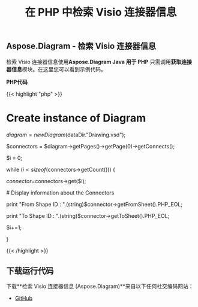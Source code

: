 ﻿---
title: 在 PHP 中检索 Visio 连接器信息
type: docs
weight: 50
url: /zh/java/retrieve-visio-connectors-information-in-php/
---
## **Aspose.Diagram - 检索 Visio 连接器信息**
检索 Visio 连接器信息使用**Aspose.Diagram Java 用于 PHP** 只需调用**获取连接器信息**模块。在这里您可以看到示例代码。

**PHP代码**

{{< highlight "php" >}}

 # Create instance of Diagram

$diagram = new Diagram($dataDir."Drawing.vsd");

$connectors = $diagram->getPages()->getPage(0)->getConnects();

$i = 0;

while ($i<sizeof($connectors->getCount())) {

$connector =$connectors->get($i);

\# Display information about the Connectors

print "From Shape ID : ".(string)$connector->getFromSheet().PHP_EOL;

print "To Shape ID : ".(string)$connector->getToSheet().PHP_EOL;

$i+=1;

}

{{< /highlight >}}
## **下载运行代码**
下载**检索 Visio 连接器信息 (Aspose.Diagram)**来自以下任何社交编码网站：

- [GitHub](https://github.com/asposediagram/Aspose.Diagram-for-Java/blob/master/Plugins/Aspose_Diagram_Java_for_PHP/src/aspose/diagram/WorkingwithDiagrams/GetConnectorsInfo.php)
